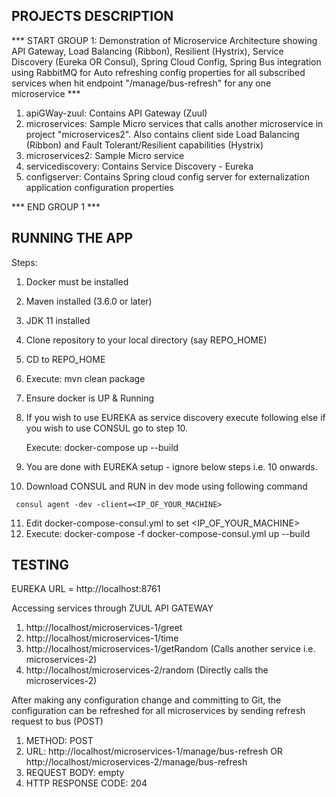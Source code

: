 PROJECTS DESCRIPTION
--------------------

*** START GROUP 1: Demonstration of Microservice Architecture showing API Gateway, Load Balancing (Ribbon), Resilient (Hystrix), Service Discovery (Eureka OR Consul), Spring Cloud Config, Spring Bus integration using RabbitMQ for Auto refreshing config properties for all subscribed services when hit endpoint "/manage/bus-refresh" for any one microservice ***
1. apiGWay-zuul: Contains API Gateway (Zuul)
2. microservices: Sample Micro services that calls another microservice in project "microservices2". Also contains client side Load Balancing (Ribbon) and Fault Tolerant/Resilient capabilities (Hystrix)
3. microservices2: Sample Micro service
4. servicediscovery: Contains Service Discovery - Eureka
5. configserver: Contains Spring cloud config server for externalization application configuration properties

*** END GROUP 1 ***

RUNNING THE APP
---------------

Steps: 
  1. Docker must be installed 
  2. Maven installed (3.6.0 or later)
  3. JDK 11 installed
  4. Clone repository to your local directory (say REPO_HOME)
  5. CD to REPO_HOME
  6. Execute: mvn clean package
  7. Ensure docker is UP & Running
  8. If you wish to use EUREKA as service discovery execute following else if you wish to use CONSUL go to step 10.

     Execute: docker-compose up --build
     
  9. You are done with EUREKA setup - ignore below steps i.e. 10 onwards.
  10. Download CONSUL and RUN in dev mode using following command
  
     consul agent -dev -client=<IP_OF_YOUR_MACHINE>
     
  11. Edit docker-compose-consul.yml to set <IP_OF_YOUR_MACHINE>
  10. Execute: docker-compose -f docker-compose-consul.yml up --build
  
TESTING
-------
EUREKA URL = http://localhost:8761

Accessing services through ZUUL API GATEWAY
  1. http://localhost/microservices-1/greet
  2. http://localhost/microservices-1/time
  3. http://localhost/microservices-1/getRandom (Calls another service i.e. microservices-2)
  4. http://localhost/microservices-2/random (Directly calls the microservices-2)

After making any configuration change and committing to Git, the configuration can be refreshed for all microservices by sending refresh request to bus (POST)

  1. METHOD: POST
  2. URL: http://localhost/microservices-1/manage/bus-refresh
     OR http://localhost/microservices-2/manage/bus-refresh
  3. REQUEST BODY: empty
  4. HTTP RESPONSE CODE: 204
